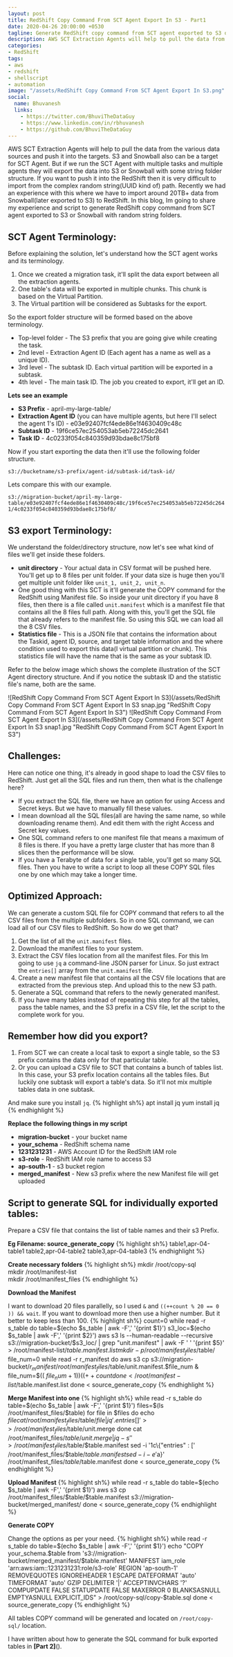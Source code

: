 ```yaml
---
layout: post
title: RedShift Copy Command From SCT Agent Export In S3 - Part1
date: 2020-04-26 20:00:00 +0530
tagline: Generate RedShift copy command from SCT agent exported to S3 or Snowball with random string folders.  
description: AWS SCT Extraction Agents will help to pull the data from the various sources. Generate RedShift copy command from SCT agent exported to S3 or Snowball with random string folders. 
categories:
- RedShift
tags:
- aws
- redshift
- shellscript
- automation
image: "/assets/RedShift Copy Command From SCT Agent Export In S3.png"
social:
  name: Bhuvanesh
  links:
    - https://twitter.com/BhuviTheDataGuy
    - https://www.linkedin.com/in/rbhuvanesh
    - https://github.com/BhuviTheDataGuy
---
```

AWS SCT Extraction Agents will help to pull the data from the various data sources and push it into the targets. S3 and Snowball also can be a target for SCT Agent. But if we run the SCT Agent with multiple tasks and multiple agents they will export the data into S3 or Snowball with some string folder structure. If you want to push it into the RedShift then it is very difficult to import from the complex random string(UUID kind of) path. Recently we had an experience with this where we have to import around 20TB+ data from Snowball(later exported to S3) to RedShift. In this blog, Im going to share my experience and script to generate RedShift copy command from SCT agent exported to S3 or Snowball with random string folders. 

## SCT Agent Terminology:

Before explaining the solution, let's understand how the SCT agent works and its terminology.

1. Once we created a migration task, it'll split the data export between all the extraction agents.
2. One table's data will be exported in multiple chunks. This chunk is based on the Virtual Partition. 
3. The Virtual partition will be considered as Subtasks for the export. 

So the export folder structure will be formed based on the above terminology.

* Top-level folder - The S3 prefix that you are going give while creating the task.
* 2nd level - Extraction Agent ID (Each agent has a name as well as a unique ID).
* 3rd level - The subtask ID. Each virtual partition will be exported in a subtask. 
* 4th level - The main task ID. The job you created to export, it'll get an ID.

**Lets see an example**

* **S3 Prefix** - april-my-large-table/
* **Extraction Agent ID** (you can have multiple agents, but here I'll select the agent 1's ID) - e03e92407fcf4ede86e1f4630409c48c 
* **Subtask ID** - 19f6ce57ec254053ab5eb72245dc2641
* **Task ID** - 4c0233f054c840359d93bdae8c175bf8

Now if you start exporting the data then it'll use the following folder structure.

`s3://bucketname/s3-prefix/agent-id/subtask-id/task-id/`

Lets compare this with our example.

`s3://migration-bucket/april-my-large-table/e03e92407fcf4ede86e1f4630409c48c/19f6ce57ec254053ab5eb72245dc2641/4c0233f054c840359d93bdae8c175bf8/`

## S3 export Terminology:

We understand the folder/directory structure, now let's see what kind of files we'll get inside these folders.

* **unit directory** - Your actual data in CSV format will be pushed here. You'll get up to 8 files per unit folder. If your data size is huge then you'll get multiple unit folder like `unit_1, unit_2, unit_n`.
* One good thing with this SCT is it'll generate the COPY command for the RedShift using Manifest file. So inside your unit directory if you have 8 files, then there is a file called `unit.manifest` which is a manifest file that contains all the 8 files full path. Along with this, you'll get the SQL file that already refers to the manifest file.  So using this SQL we can load all the 8 CSV files. 
* **Statistics file** - This is a JSON file that contains the information about the Taskid, agent ID, source, and target table information and the where condition used to export this data(I virtual partition or chunk). This statistics file will have the name that is the same as your subtask ID.

Refer to the below image which shows the complete illustration of the SCT Agent directory structure. And if you notice the subtask ID and the statistic file's name, both are the same. 

![RedShift Copy Command From SCT Agent Export In S3](/assets/RedShift Copy Command From SCT Agent Export In S3 snap.jpg "RedShift Copy Command From SCT Agent Export In S3")
![RedShift Copy Command From SCT Agent Export In S3](/assets/RedShift Copy Command From SCT Agent Export In S3 snap1.jpg "RedShift Copy Command From SCT Agent Export In S3")

## Challenges:

Here can notice one thing, it's already in good shape to load the CSV files to RedShift. Just get all the SQL files and run them, then what is the challenge here? 
* If you extract the SQL file, there we have an option for using Access and Secret keys. But we have to manually fill these values.
* I mean download all the SQL files(all are having the same name, so while downloading rename them). And edit them with the right Access and Secret key values.
* One SQL command refers to one manifest file that means a maximum of 8 files is there. If you have a pretty large cluster that has more than 8 slices then the performance will be slow. 
* If you have a Terabyte of data for a single table, you'll get so many SQL files. Then you have to write a script to loop all these COPY SQL files one by one which may take a longer time. 

## Optimized Approach: 

We can generate a custom SQL file for COPY command that refers to all the CSV files from the multiple subfolders. So in one SQL command, we can load all of our CSV files to RedShift. So how do we get that? 

1. Get the list of all the `unit.manifest` files.
2. Download the manifest files to your system.
3. Extract the CSV files location from all the manifest files. For this Im going to use `jq` a command-line JSON parser for Linux. So just extract the `entries[]` array from the `unit.manifest` file.
4. Create a new manifest file that contains all the CSV file locations that are extracted from the previous step. And upload this to the new S3 path.
5. Generate a SQL command that refers to the newly generated manifest.
6. If you have many tables instead of repeating this step for all the tables, pass the table names, and the S3 prefix in a CSV file, let the script to the complete work for you.

## Remember how did you export? 

1. From SCT we can create a local task to export a single table, so the S3 prefix contains the data only for that particular table. 
2. Or you can upload a CSV file to SCT that contains a bunch of tables list. In this case, your S3 prefix location contains all the tables files. But luckily one subtask will export a table's data. So it'll not mix multiple tables data in one subtask.

And make sure you install `jq`.
{% highlight sh%}
apt install jq
yum install jq
{% endhighlight %}

**Replace the following things in my script**

* **migration-bucket** - your bucket name
* **your_schema** - RedShift schema name
* **1231231231** - AWS Account ID for the RedShift IAM role
* **s3-role** - RedShift IAM role name to access S3
* **ap-south-1** - s3 bucket region
* **merged_manifest** - New s3 prefix where the new Manifest file will get uploaded

## Script to generate SQL for individually exported tables:

Prepare a CSV file that contains the list of table names and their s3 Prefix. 

**Eg Filename: source_generate_copy**
{% highlight sh%}
table1,apr-04-table1
table2,apr-04-table2
table3,apr-04-table3
{% endhighlight %}

**Create necessary folders**
{% highlight sh%}
mkdir /root/copy-sql  
mkdir /root/manifest-list  
mkdir /root/manifest_files
{% endhighlight %}

**Download the Manifest**

I want to download 20 files parallelly, so I used `&` and `((++count % 20 == 0 )) && wait`. If you want to download more then use a higher number. But it better to keep less than 100. 
{% highlight sh%}
count=0
while read -r s_table
do
table=$(echo $s_table | awk -F',' '{print $1}')
s3_loc=$(echo $s_table | awk -F',' '{print $2}')
aws s3 ls --human-readable --recursive s3://migration-bucket/$s3_loc/ | grep "unit.manifest" | awk -F ' ' '{print $5}' > /root/manifest-list/$table.manifest.list      
mkdir -p /root/manifest_files/$table/
file_num=0
while read -r r_manifest
do
aws s3 cp s3://migration-bucket/$r_manifest /root/manifest_files/$table/unit.manifest.$file_num &
file_num=$(( $file_num + 1 ))
((++count % 20 == 0 )) && wait
done < /root/manifest-list/$table.manifest.list
done < source_generate_copy
{% endhighlight %}

**Merge Manifest into one**
{% highlight sh%}
while read -r s_table
do
table=$(echo $s_table | awk -F',' '{print $1}')
files=$(ls /root/manifest_files/$table)
for file in $files
do
echo $file
cat /root/manifest_files/$table/$file | jq '.entries[]'  >> /root/manifest_files/$table/unit.merge
done
cat /root/manifest_files/$table/unit.merge | jq -s '' > /root/manifest_files/$table/$table.manifest
sed -i '1c\{"entries" : ['  /root/manifest_files/$table/$table.manifest
sed -i -e '$a\}'  /root/manifest_files/$table/$table.manifest
done < source_generate_copy
{% endhighlight %}

**Upload Manifest**
{% highlight sh%}
while read -r s_table
do
table=$(echo $s_table | awk -F',' '{print $1}')
aws s3 cp /root/manifest_files/$table/$table.manifest s3://migration-bucket/merged_manifest/
done < source_generate_copy
{% endhighlight %}

**Generate COPY**

Change the options as per your need. 
{% highlight sh%}
while read -r s_table
do
table=$(echo $s_table | awk -F',' '{print $1}')
echo "COPY your_schema.$table from 's3://migration-bucket/merged_manifest/$table.manifest' MANIFEST iam_role 'arn:aws:iam::1231231231:role/s3-role' REGION 'ap-south-1' REMOVEQUOTES IGNOREHEADER 1 ESCAPE DATEFORMAT 'auto' TIMEFORMAT 'auto' GZIP DELIMITER '|' ACCEPTINVCHARS '?' COMPUPDATE FALSE STATUPDATE FALSE MAXERROR 0 BLANKSASNULL EMPTYASNULL  EXPLICIT_IDS"  > /root/copy-sql/copy-$table.sql
done < source_generate_copy
{% endhighlight %}

All tables COPY command will be generated and located on `/root/copy-sql/` location.

I have written about how to generate the SQL command for bulk exported tables in **[Part 2]**(). 

